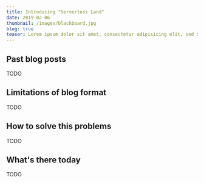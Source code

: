 ```yaml
---
title: Introducing "Serverless Land"
date: 2019-02-06
thumbnail: /images/blackboard.jpg
blog: true
teaser: Lorem ipsum dolor sit amet, consectetur adipisicing elit, sed do eiusmod tempor incididunt ut labore et dolore magna aliqua. Ut enim ad minim veniam, quis nostrud exercitation ullamco laboris nisi ut aliquip ex ea commodo consequat. Duis aute irure dolor in reprehenderit in voluptate velit esse cillum dolore eu fugiat nulla pariatur.
---
```


## Past blog posts

TODO

## Limitations of blog format

TODO

## How to solve this problems

TODO

## What's there today

TODO